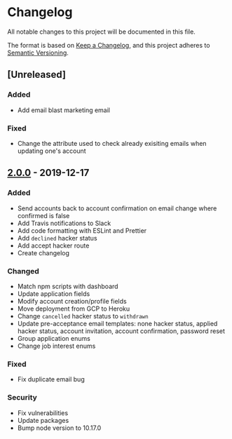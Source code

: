 # Changelog

All notable changes to this project will be documented in this file.

The format is based on [Keep a Changelog](https://keepachangelog.com/en/1.0.0/),
and this project adheres to [Semantic Versioning](https://semver.org/spec/v2.0.0.html).

## [Unreleased]

### Added

-   Add email blast marketing email

### Fixed

-   Change the attribute used to check already exisiting emails when updating one's account

## [2.0.0](https://github.com/hackmcgill/hackerapi/tree/2.0.0) - 2019-12-17

### Added

-   Send accounts back to account confirmation on email change where confirmed is false
-   Add Travis notifications to Slack
-   Add code formatting with ESLint and Prettier
-   Add `declined` hacker status
-   Add accept hacker route
-   Create changelog

### Changed

-   Match npm scripts with dashboard
-   Update application fields
-   Modify account creation/profile fields
-   Move deployment from GCP to Heroku
-   Change `cancelled` hacker status to `withdrawn`
-   Update pre-acceptance email templates: none hacker status, applied hacker status, account invitation, account confirmation, password reset
-   Group application enums
-   Change job interest enums

### Fixed

-   Fix duplicate email bug

### Security

-   Fix vulnerabilities
-   Update packages
-   Bump node version to 10.17.0
